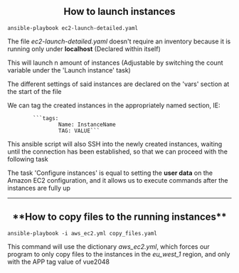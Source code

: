 <h2 style="text-align: center;">How to launch instances</h2>

```ansible-playbook ec2-launch-detailed.yaml```

The file _ec2-launch-detailed.yaml_ doesn't require an inventory because it is running only under **localhost** (Declared within itself)

This will launch n amount of instances (Adjustable by switching the count variable under the 'Launch instance' task)

The different settings of said instances are declared on the 'vars' section at the start of the file

We can tag the created instances in the appropriately named section, IE:

            ```tags:
                    Name: InstanceName
                    TAG: VALUE```

This ansible script will also SSH into the newly created instances, waiting until the connection has been established, so that we can proceed with the following task

The task 'Configure instances' is equal to setting the **user data** on the Amazon EC2 configuration, and it allows us to execute commands after the instances are fully up

***

<h2 style="text-align: center;">**How to copy files to the running instances**</h2>

```ansible-playbook -i aws_ec2.yml copy_files.yaml```

This command will use the dictionary _aws_ec2.yml_, which forces our program to only copy files to the instances in the *eu_west_1* region, and only with the APP tag value of vue2048